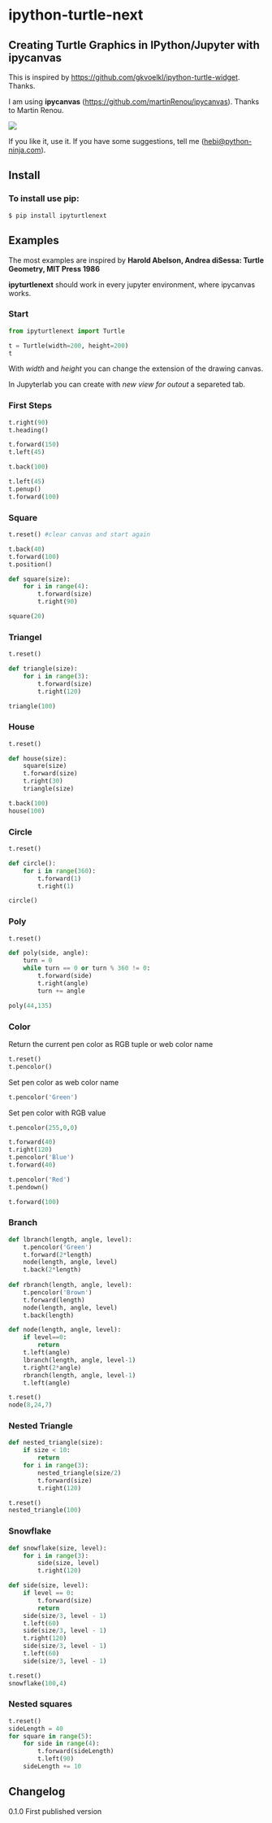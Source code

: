 # ipython-turtle-next
## Creating Turtle Graphics in IPython/Jupyter with ipycanvas

This is inspired by https://github.com/gkvoelkl/ipython-turtle-widget. Thanks.  

I am using **ipycanvas** (https://github.com/martinRenou/ipycanvas). Thanks to Martin Renou.

![](pic/screen.png)

If you like it, use it. If you have some suggestions, tell me (hebi@python-ninja.com).

## Install

### To install use pip:
```
$ pip install ipyturtlenext
```
## Examples

The most examples are inspired by **Harold Abelson, Andrea diSessa: Turtle Geometry, MIT Press 1986**  

**ipyturtlenext** should work in every jupyter environment, where ipycanvas works.

### Start


```python
from ipyturtlenext import Turtle

t = Turtle(width=200, height=200)
t
```

With *width* and *height* you can change the extension of the drawing canvas.  

In Jupyterlab you can create with *new view for outout* a separeted tab.

### First Steps


```python
t.right(90)
t.heading()
```


```python
t.forward(150)
t.left(45)
```


```python
t.back(100)
```


```python
t.left(45)
t.penup()
t.forward(100)
```

### Square


```python
t.reset() #clear canvas and start again
```


```python
t.back(40)
t.forward(100)
t.position()
```


```python
def square(size):
    for i in range(4):
        t.forward(size)
        t.right(90)
```


```python
square(20)
```

### Triangel


```python
t.reset()
```


```python
def triangle(size):
    for i in range(3):
        t.forward(size)
        t.right(120)
```


```python
triangle(100)
```

### House


```python
t.reset()
```


```python
def house(size):
    square(size)
    t.forward(size)
    t.right(30)
    triangle(size)
```


```python
t.back(100)
house(100)
```

### Circle


```python
t.reset()

def circle():
    for i in range(360):
        t.forward(1)
        t.right(1)
```


```python
circle()
```

### Poly


```python
t.reset()
```


```python
def poly(side, angle):
    turn = 0
    while turn == 0 or turn % 360 != 0:
        t.forward(side)
        t.right(angle)
        turn += angle
```


```python
poly(44,135)
```

### Color

Return the current pen color as RGB tuple or web color name


```python
t.reset()
t.pencolor()
```

Set pen color as web color name 


```python
t.pencolor('Green')
```

Set pen color with RGB value


```python
t.pencolor(255,0,0)
```


```python
t.forward(40)
t.right(120)
t.pencolor('Blue')
t.forward(40)
```


```python
t.pencolor('Red')
t.pendown()
```


```python
t.forward(100)
```

### Branch


```python
def lbranch(length, angle, level):
    t.pencolor('Green')
    t.forward(2*length)
    node(length, angle, level)
    t.back(2*length)
    
def rbranch(length, angle, level):
    t.pencolor('Brown')
    t.forward(length)
    node(length, angle, level)
    t.back(length)

def node(length, angle, level):
    if level==0:
        return
    t.left(angle)
    lbranch(length, angle, level-1)
    t.right(2*angle)
    rbranch(length, angle, level-1)
    t.left(angle)
```


```python
t.reset()
node(8,24,7)
```

### Nested Triangle


```python
def nested_triangle(size):
    if size < 10:
        return
    for i in range(3):
        nested_triangle(size/2)
        t.forward(size)
        t.right(120)
```


```python
t.reset()
nested_triangle(100)
```

### Snowflake


```python
def snowflake(size, level):
    for i in range(3):
        side(size, level)
        t.right(120)

def side(size, level):
    if level == 0:
        t.forward(size)
        return
    side(size/3, level - 1)
    t.left(60)
    side(size/3, level - 1)
    t.right(120)
    side(size/3, level - 1)
    t.left(60)
    side(size/3, level - 1)
```


```python
t.reset()
snowflake(100,4)
```

### Nested squares


```python
t.reset()
sideLength = 40
for square in range(5):
    for side in range(4):
        t.forward(sideLength)
        t.left(90)
    sideLength += 10
```

## Changelog

0.1.0 First published version  


```python

```
